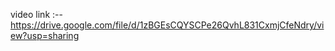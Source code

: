 video link :--    https://drive.google.com/file/d/1zBGEsCQYSCPe26QvhL831CxmjCfeNdry/view?usp=sharing
